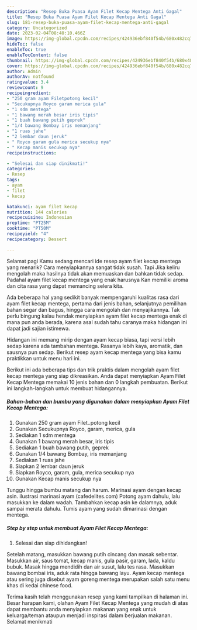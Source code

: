 ```yaml
---
description: "Resep Buka Puasa Ayam Filet Kecap Mentega Anti Gagal"
title: "Resep Buka Puasa Ayam Filet Kecap Mentega Anti Gagal"
slug: 181-resep-buka-puasa-ayam-filet-kecap-mentega-anti-gagal
category: Uncategorized
date: 2023-02-04T08:40:10.466Z
image: https://img-global.cpcdn.com/recipes/424936ebf840f54b/680x482cq70/ayam-filet-kecap-mentega-foto-resep-utama.jpg
hideToc: false
enableToc: true
enableTocContent: false
thumbnail: https://img-global.cpcdn.com/recipes/424936ebf840f54b/680x482cq70/ayam-filet-kecap-mentega-foto-resep-utama.jpg
cover: https://img-global.cpcdn.com/recipes/424936ebf840f54b/680x482cq70/ayam-filet-kecap-mentega-foto-resep-utama.jpg
author: Admin
authorAv: notfound
ratingvalue: 3.4
reviewcount: 9
recipeingredient:
- "250 gram ayam Filetpotong kecil"
- "Secukupnya Royco garam merica gula"
- "1 sdm mentega"
- "1 bawang merah besar iris tipis"
- "1 buah bawang putih geprek"
- "1/4 bawang Bombay iris memanjang"
- "1 ruas jahe"
- "2 lembar daun jeruk"
- " Royco garam gula merica secukup nya"
- " Kecap manis secukup nya"
recipeinstructions:

- "Selesai dan siap dinikmati!"
categories:
- Resep
tags:
- ayam
- filet
- kecap

katakunci: ayam filet kecap 
nutrition: 144 calories
recipecuisine: Indonesian
preptime: "PT25M"
cooktime: "PT50M"
recipeyield: "4"
recipecategory: Dessert

---
```



Selamat pagi Kamu sedang mencari ide resep ayam filet kecap mentega yang menarik? Cara menyiapkannya sangat tidak susah. Tapi Jika keliru mengolah maka hasilnya tidak akan memuaskan dan bahkan tidak sedap. Padahal ayam filet kecap mentega yang enak harusnya Kan memiliki aroma dan cita rasa yang dapat memancing selera kita.


Ada beberapa hal yang sedikit banyak mempengaruhi kualitas rasa dari ayam filet kecap mentega, pertama dari jenis bahan, selanjutnya pemilihan bahan segar dan bagus, hingga cara mengolah dan menyajikannya. Tak perlu bingung kalau hendak menyiapkan ayam filet kecap mentega enak di mana pun anda berada, karena asal sudah tahu caranya maka hidangan ini dapat jadi sajian istimewa.

Hidangan ini memang mirip dengan ayam kecap biasa, tapi versi lebih sedap karena ada tambahan mentega. Rasanya lebih kaya, aromatik, dan sausnya pun sedap. Berikut resep ayam kecap mentega yang bisa kamu praktikkan untuk menu hari ini.


Berikut ini ada beberapa tips dan trik praktis dalam mengolah ayam filet kecap mentega yang siap dikreasikan. Anda dapat menyiapkan Ayam Filet Kecap Mentega memakai 10 jenis bahan dan 0 langkah pembuatan. Berikut ini langkah-langkah untuk membuat hidangannya.

<!--inarticleads1-->

##### Bahan-bahan dan bumbu yang digunakan dalam menyiapkan Ayam Filet Kecap Mentega:

1. Gunakan 250 gram ayam Filet..potong kecil
1. Gunakan Secukupnya Royco, garam, merica, gula
1. Sediakan 1 sdm mentega
1. Gunakan 1 bawang merah besar, iris tipis
1. Sediakan 1 buah bawang putih, geprek
1. Gunakan 1/4 bawang Bombay, iris memanjang
1. Sediakan 1 ruas jahe
1. Siapkan 2 lembar daun jeruk
1. Siapkan  Royco, garam, gula, merica secukup nya
1. Gunakan  Kecap manis secukup nya


Tunggu hingga bumbu matang dan harum. Marinasi ayam dengan kecap asin. ilustrasi marinasi ayam (cafedelites.com) Potong ayam dahulu, lalu masukkan ke dalam wadah. Tambahkan kecap asin ke dalamnya, aduk sampai merata dahulu. Tumis ayam yang sudah dimarinasi dengan mentega. 

<!--inarticleads2-->

##### Step by step untuk membuat Ayam Filet Kecap Mentega:


1. Selesai dan siap dihidangkan!

Setelah matang, masukkan bawang putih cincang dan masak sebentar. Masukkan air, saus tomat, kecap manis, gula pasir, garam, lada, kaldu bubuk. Masak hingga mendidih dan air susut, lalu tes rasa. Masukkan bawang bombai iris, aduk rata hingga bawang layu. Ayam kecap mentega atau sering juga disebut ayam goreng mentega merupakan salah satu menu khas di kedai chinese food. 

Terima kasih telah menggunakan resep yang kami tampilkan di halaman ini. Besar harapan kami, olahan Ayam Filet Kecap Mentega yang mudah di atas dapat membantu anda menyiapkan makanan yang enak untuk keluarga/teman ataupun menjadi inspirasi dalam berjualan makanan. Selamat menikmati
